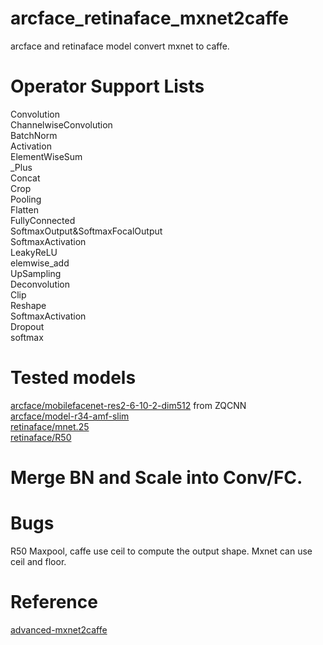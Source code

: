 # arcface_retinaface_mxnet2caffe
arcface and retinaface model convert mxnet to caffe.

# Operator Support Lists
Convolution  
ChannelwiseConvolution  
BatchNorm  
Activation  
ElementWiseSum  
_Plus  
Concat  
Crop  
Pooling  
Flatten  
FullyConnected  
SoftmaxOutput&SoftmaxFocalOutput  
SoftmaxActivation  
LeakyReLU  
elemwise_add  
UpSampling  
Deconvolution  
Clip  
Reshape  
SoftmaxActivation  
Dropout  
softmax  

# Tested models
[arcface/mobilefacenet-res2-6-10-2-dim512](https://pan.baidu.com/s/1_0O3kJ5dMmD-HdRwNR0Hpw#list/path=%2F) from ZQCNN  
[arcface/model-r34-amf-slim](https://github.com/deepinsight/insightface/wiki/Model-Zoo)  
[retinaface/mnet.25](https://github.com/deepinsight/insightface/issues/669)  
[retinaface/R50](https://pan.baidu.com/s/1C6nKq122gJxRhb37vK0_LQ)  

# Merge BN and Scale into Conv/FC.
# Bugs
R50 Maxpool, caffe use ceil to compute the output shape. Mxnet can use ceil and floor.  

# Reference
[advanced-mxnet2caffe](https://github.com/szad670401/advanced-mxnet2caffe)  
